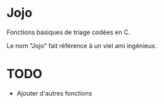 # Jojo
Fonctions basiques de triage codées en C.

Le nom "Jojo" fait référence à un viel ami ingénieux.

# TODO
- Ajouter d'autres fonctions

